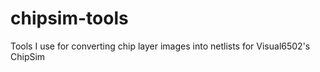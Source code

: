 chipsim-tools
=============

Tools I use for converting chip layer images into netlists for Visual6502's ChipSim